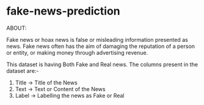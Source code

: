 # fake-news-prediction
ABOUT:

Fake news or hoax news is false or misleading information presented as news. Fake news often has the aim of damaging the reputation of a person or entity, or making money through advertising revenue.

This dataset is having Both Fake and Real news.
The columns present in the dataset are:-
1) Title -> Title of the News
2) Text -> Text or Content of the News
3) Label -> Labelling the news as Fake or Real
